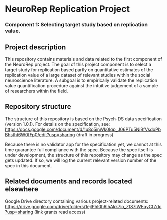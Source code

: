 
# NeuroRep Replication Project
### Component 1: Selecting target study based on replication value.


## Project description 

This repository contains materials and data related to the first component of the NeuroRep project. The goal of this project component is to select a target study for replication based partly on quantitative estimates of the replication value of a large dataset of relevant studies within the social neuroscience literature. A subgoal is to empirically validate the replication value quantification procedure against the intuitive judgement of a sample of researchers within the field. 

## Repository structure

The structure of this repository is based on the Psych-DS data specification (version 1.0.1). For details on the specification, see: https://docs.google.com/document/d/1u8o5jnWk0Iqp_J06PTu5NjBfVsdoPbBhstht6W0fFp0/edit?usp=sharing (draft in progress)

Because there is no validator app for the specification yet, we cannot at this time guarantee full compliance with the spec. Because the spec itself is under development, the structure of this repository may change as the spec gets updated. If so, we will log the current relevant version number of the spec in this document. 


## Related documents and records located elsewhere

Google Drive directory containing various project-related documents: https://drive.google.com/drive/folders/1ejlPhI0h6l5Akk7lo_z187IWEqyCfZdc?usp=sharing (link grants read access)